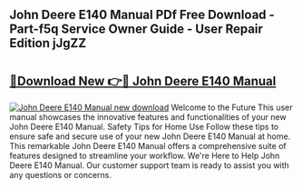 ## John Deere E140 Manual PDf Free Download - Part-f5q Service Owner Guide - User Repair Edition jJgZZ

# <h2><a href="http://bc4046.oget.top/?id=John+Deere+E140+Manual">🔗Download New 👉🔴 John Deere E140 Manual</a></h2>

[![John Deere E140 Manual new download](https://i.imgur.com/5g1atiW.png)](http://bc4046.oget.top/?id=John+Deere+E140+Manual)
Welcome to the Future This user manual showcases the innovative features and functionalities of your new John Deere E140 Manual. Safety Tips for Home Use Follow these tips to ensure safe and secure use of your new John Deere E140 Manual at home. This remarkable John Deere E140 Manual offers a comprehensive suite of features designed to streamline your workflow. We're Here to Help John Deere E140 Manual. Our customer support team is ready to assist you with any questions or concerns.
